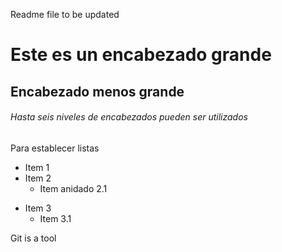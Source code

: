 Readme file to be updated

# Este es un encabezado grande 
## Encabezado menos grande
###### Hasta seis niveles de encabezados pueden ser utilizados
Para establecer listas
* Item 1
* Item 2
    * Item anidado 2.1
- Item 3
    - Item 3.1 

Git is a tool